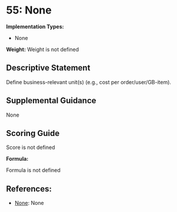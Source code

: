 # 55: None

**Implementation Types:**

- None

**Weight:** Weight is not defined

## Descriptive Statement

Define business-relevant unit(s) (e.g., cost per order/user/GB-item).

## Supplemental Guidance

None

## Scoring Guide

Score is not defined

**Formula:**

Formula is not defined

## References:

- [None](None): None
